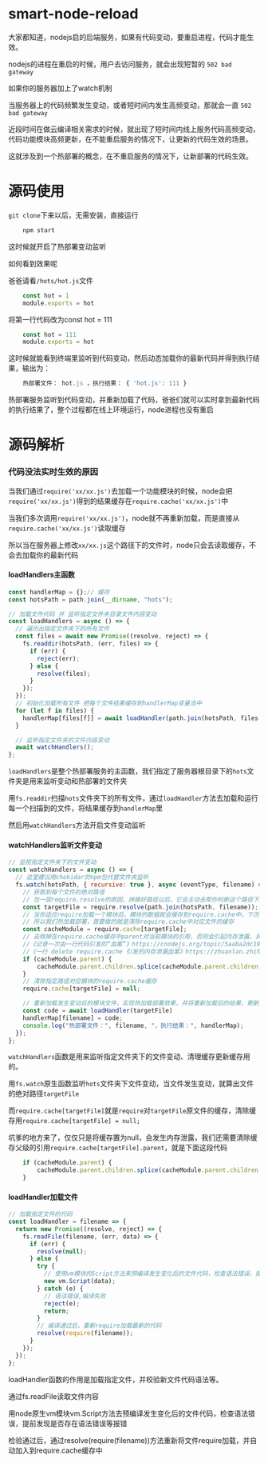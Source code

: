 # smart-node-reload
大家都知道，nodejs启的后端服务，如果有代码变动，要重启进程，代码才能生效。

nodejs的进程在重启的时候，用户去访问服务，就会出现短暂的 `502 bad gateway`

如果你的服务器加上了watch机制

当服务器上的代码频繁发生变动，或者短时间内发生高频变动，那就会一直 `502 bad gateway`

近段时间在做云编译相关需求的时候，就出现了短时间内线上服务代码高频变动，代码功能模块高频更新，在不能重启服务的情况下，让更新的代码生效的场景。

这就涉及到一个热部署的概念，在不重启服务的情况下，让新部署的代码生效。


# 源码使用

`git clone`下来以后，无需安装，直接运行
```javascript
    npm start
```
这时候就开启了热部署变动监听

如何看到效果呢

爸爸请看`/hots/hot.js`文件
```javascript
    const hot = 1
    module.exports = hot
```
将第一行代码改为const hot = 111
```javascript
    const hot = 111
    module.exports = hot
```
这时候就能看到终端里监听到代码变动，然后动态加载你的最新代码并得到执行结果，输出为：
```javascript
    热部署文件： hot.js ，执行结果： { 'hot.js': 111 }
```
热部署服务监听到代码变动，并重新加载了代码，爸爸们就可以实时拿到最新代码的执行结果了，整个过程都在线上环境运行，node进程也没有重启

# 源码解析

### 代码没法实时生效的原因
当我们通过`require('xx/xx.js')`去加载一个功能模块的时候，node会把`require('xx/xx.js')`得到的结果缓存在`require.cache('xx/xx.js')`中

当我们多次调用`require('xx/xx.js')`，node就不再重新加载，而是直接从`require.cache('xx/xx.js')`读取缓存

所以当在服务器上修改`xx/xx.js`这个路径下的文件时，node只会去读取缓存，不会去加载你的最新代码


#### loadHandlers主函数
```javascript
const handlerMap = {};// 缓存
const hotsPath = path.join(__dirname, "hots");

// 加载文件代码 并 监听指定文件夹目录文件内容变动
const loadHandlers = async () => {
  // 遍历出指定文件夹下的所有文件
  const files = await new Promise((resolve, reject) => {
    fs.readdir(hotsPath, (err, files) => {
      if (err) {
        reject(err);
      } else {
        resolve(files);
      }
    });
  });
  // 初始化加载所有文件 把每个文件结果缓存到handlerMap变量当中
  for (let f in files) {
    handlerMap[files[f]] = await loadHandler(path.join(hotsPath, files[f]));
  }

  // 监听指定文件夹的文件内容变动
  await watchHandlers();
};
```
`loadHandlers`是整个热部署服务的主函数，我们指定了服务器根目录下的`hots`文件夹是用来监听变动和热部署的文件夹

用`fs.readdir`扫描`hots`文件夹下的所有文件，通过`loadHandler`方法去加载和运行每一个扫描到的文件，将结果缓存到`handlerMap`里

然后用`watchHandlers`方法开启文件变动监听

#### watchHandlers监听文件变动
```javascript
// 监视指定文件夹下的文件变动
const watchHandlers = async () => {
  // 这里建议用chokidar的npm包代替文件夹监听
  fs.watch(hotsPath, { recursive: true }, async (eventType, filename) => {
    // 获取到每个文件的绝对路径 
    // 包一层require.resolve的原因，拼接好路径以后，它会主动去帮你判断这个路径下的文件是否存在
    const targetFile = require.resolve(path.join(hotsPath, filename));
    // 当你适应require加载一个模块后，模块的数据就会缓存到require.cache中，下次再加载相同模块，就会直接走require.cache
    // 所以我们热加载部署，首要做的就是清除require.cache中对应文件的缓存
    const cacheModule = require.cache[targetFile];
    // 去除掉在require.cache缓存中parent对当前模块的引用，否则会引起内存泄露，具体解释可以看下面的文章
	//《记录一次由一行代码引发的“血案”》https://cnodejs.org/topic/5aaba2dc19b2e3db18959e63
	//《一行 delete require.cache 引发的内存泄漏血案》https://zhuanlan.zhihu.com/p/34702356
    if (cacheModule.parent) {    
        cacheModule.parent.children.splice(cacheModule.parent.children.indexOf(cacheModule), 1);
    }
    // 清除指定路径对应模块的require.cache缓存
    require.cache[targetFile] = null;

    // 重新加载发生变动后的模块文件，实现热加载部署效果，并将重新加载后的结果，更新到handlerMap变量当中
    const code = await loadHandler(targetFile)
    handlerMap[filename] = code;
    console.log("热部署文件：", filename, "，执行结果：", handlerMap);
  });
};
```
`watchHandlers`函数是用来监听指定文件夹下的文件变动、清理缓存更新缓存用的。

用`fs.watch`原生函数监听`hots`文件夹下文件变动，当文件发生变动，就算出文件的绝对路径`targetFile`

而`require.cache[targetFile]`就是`require`对`targetFile`原文件的缓存，清除缓存用`require.cache[targetFile] = null;`

坑爹的地方来了，仅仅只是将缓存置为null，会发生内存泄露，我们还需要清除缓存父级的引用`require.cache[targetFile].parent`，就是下面这段代码

```javascript
    if (cacheModule.parent) {    
        cacheModule.parent.children.splice(cacheModule.parent.children.indexOf(cacheModule), 1);
    }
```

#### loadHandler加载文件
```javascript
// 加载指定文件的代码
const loadHandler = filename => {
  return new Promise((resolve, reject) => {
    fs.readFile(filename, (err, data) => {
      if (err) {
        resolve(null);
      } else {
        try {
          // 使用vm模块的Script方法来预编译发生变化后的文件代码，检查语法错误，提前发现是否存在语法错误等报错
          new vm.Script(data);
        } catch (e) {
          // 语法错误,编译失败
          reject(e);
          return;
        }
        // 编译通过后，重新require加载最新的代码
        resolve(require(filename));
      }
    });
  });
};
```
loadHandler函数的作用是加载指定文件，并校验新文件代码语法等。

通过fs.readFile读取文件内容

用node原生vm模块vm.Script方法去预编译发生变化后的文件代码，检查语法错误，提前发现是否存在语法错误等报错

检验通过后，通过resolve(require(filename))方法重新将文件require加载，并自动加入到require.cache缓存中

